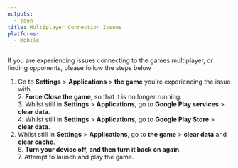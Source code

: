 ```yaml
---
outputs:
  - json
title: Multiplayer Connection Issues
platforms:
  - mobile
---
```

If you are experiencing issues connecting to the games multiplayer, or finding opponents, please follow the steps below

1. Go to **Settings** > **Applications** > **the game** you’re experiencing the issue with.\
   2. **Force Close the game**, so that it is no longer running.\
   3. Whilst still in **Settings** > **Applications**, go to **Google Play services** > **clear data**.\
   4. Whilst still in **Settings** > **Applications**, go to **Google Play Store** > **clear data**.
2. Whilst still in **Settings** > **Applications**, go to **the game** > **clear data** and **clear cache**.\
   6. **Turn your device off, and then turn it back on again**.\
   7. Attempt to launch and play the game.